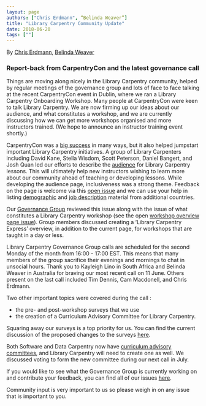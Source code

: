 ```yaml
---
layout: page
authors: ["Chris Erdmann", “Belinda Weaver”]
title: "Library Carpentry Community Update"
date: 2018-06-20
tags: [""]
---
```


By [Chris Erdmann](https://twitter.com/libcce), [Belinda Weaver](https://twitter.com/cloudaus)

### Report-back from CarpentryCon and the latest governance call

Things are moving along nicely in the Library Carpentry community, helped by regular meetings of the governance group and lots of face to face talking at the recent CarpentryCon event in Dublin, where we ran a Library Carpentry Onboarding Workshop.  Many people at CarpentryCon were keen to talk Library Carpentry. We are now firming up our ideas about our audience, and what constitutes a workshop, and we are currently discussing how we can get more workshops organised and more instructors trained. (We hope to announce an instructor training event shortly.)

CarpentryCon was a [big success](https://carpentries.org/blog/2018/06/carpentry-con-report/) in many ways, but it also helped jumpstart important Library Carpentry initiatives. A group of Library Carpenters including David Kane, Stella Wisdom, Scott Peterson, Daniel Bangert, and Josh Quan led our efforts to describe the [audience](https://librarycarpentry.github.io/lc-overview/audience/index.html) for Library Carpentry lessons. This will ultimately help new instructors wishing to learn more about our community ahead of teaching or developing lessons. While developing the audience page, inclusiveness was a strong theme. Feedback on the page is welcome via this [open issue](https://github.com/LibraryCarpentry/governance/issues/5) and we can use your help in listing [demographic](https://librarycarpentry.github.io/lc-overview/demographics/index.html) and [job description](https://librarycarpentry.github.io/lc-overview/jobs/index.html) material from additional countries.

Our [Governance Group](https://librarycarpentry.org/#team) reviewed this issue along with the issue of what constitutes a Library Carpentry workshop (see the open [workshop overview page issue](https://github.com/LibraryCarpentry/governance/issues/2)). Group members discussed creating a ‘Library Carpentry Express’ overview, in addition to the current page, for workshops that are taught in a day or less. 

Library Carpentry Governance Group calls are scheduled for the second Monday of the month from 16:00 - 17:00 EST. This means that many members of the group sacrifice their evenings and mornings to chat in unsocial hours. Thank you to Kayleigh Lino in South Africa and Belinda Weaver in Australia for braving our most recent call on 11 June. Others present on the last call included Tim Dennis, Cam Macdonell, and Chris Erdmann. 

Two other important topics were covered during the call : 
*  the pre- and post-workshop surveys that we use 
* the creation of a Curriculum Advisory Committee for Library Carpentry. 

Squaring away our surveys is a top priority for us. You can find the current discussion of the proposed changes to the surveys [here](https://github.com/LibraryCarpentry/governance/issues/4). 

Both Software and Data Carpentry now have [curriculum advisory committees](https://carpentries.org/community/), and Library Carpentry will need to create one as well. We discussed voting to form the new committee during our next call in July. 

If you would like to see what the Governance Group is currently working on and contribute your feedback, you can find all of our issues [here](https://github.com/LibraryCarpentry/governance/issues). 

Community input is very important to us so please weigh in on any issue that is important to you.

